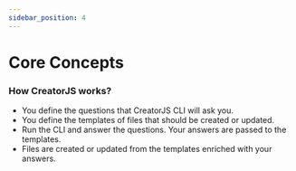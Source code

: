 ```yaml
---
sidebar_position: 4
---
```


# Core Concepts

### How CreatorJS works?

- You define the questions that CreatorJS CLI will ask you.
- You define the templates of files that should be created or updated.
- Run the CLI and answer the questions. Your answers are passed to the templates.
- Files are created or updated from the templates enriched with your answers.
